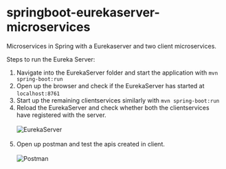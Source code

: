 # springboot-eurekaserver-microservices

Microservices in Spring with a Eurekaserver and two client microservices.

Steps to run the Eureka Server:

1. Navigate into the EurekaServer folder and start the application with ```mvn spring-boot:run```
2. Open up the browser and check if the EurekaServer has started at ```localhost:8761```
3. Start up the remaining clientservices similarly with ```mvn spring-boot:run```
4. Reload the EurekaServer and check whether both the clientservices have registered with the server. </br></br>
  ![EurekaServer](https://imgur.com/0jCezbX.jpg) </br></br>
6. Open up postman and test the apis created in client. </br></br>
  ![Postman](https://imgur.com/QIqBDLw.jpg) </br></br>
